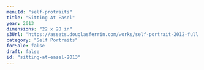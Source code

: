 ```yaml
---
menuId: "self-protraits"
title: "Sitting At Easel"
year: 2013
dimensions: "22 x 28 in"
s3Url: "https://assets.douglasferrin.com/works/self-portrait-2012-full.jpg"
category: "Self Portraits"
forSale: false
draft: false
id: "sitting-at-easel-2013"
---
```

